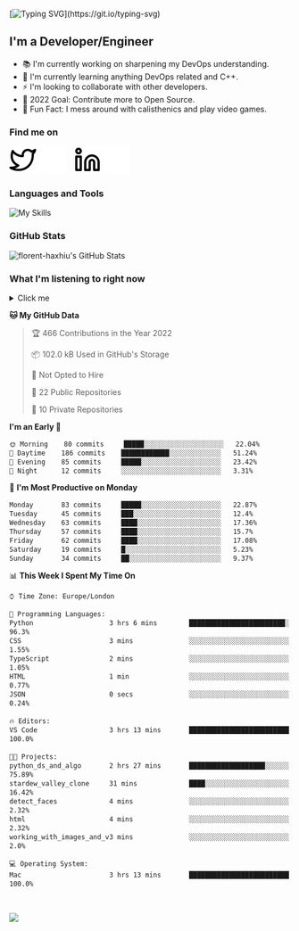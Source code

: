 [![Typing SVG](https://readme-typing-svg.herokuapp.com/?font=Edu+TAS+Beginner&size=32&color=white&lines=Welcome+to+my+Profile;)](https://git.io/typing-svg)

## I'm a Developer/Engineer

- 📚 I'm currently working on sharpening my DevOps understanding.
- 🏫 I'm currently learning anything DevOps related and C++.
- ⚡ I'm looking to collaborate with other developers.
- 🎯 2022 Goal: Contribute more to Open Source.
- 🎉 Fun Fact: I mess around with calisthenics and play video games.

### Find me on
[![website](./img/twitter-light.svg)](https://twitter.com/florenthaxhiu#gh-light-mode-only)
[![website](./img/twitter-dark.svg)](https://twitter.com/florenthaxhiu#gh-dark-mode-only)
&nbsp;&nbsp;
[![website](./img/linkedin-light.svg)](https://linkedin.com/in/florenthaxhiu#gh-light-mode-only)
[![website](./img/linkedin-dark.svg)](https://linkedin.com/in/florenthaxhiu#gh-dark-mode-only)

### Languages and Tools

![My Skills](https://skillicons.dev/icons?i=html,css,js,react,nodejs,python,django,postgres,sass,bootstrap,vscode,aws,bash,docker,kubernetes,figma,github,jenkins,linux,nginx,git)

### GitHub Stats

![florent-haxhiu's GitHub Stats](https://github-readme-stats.vercel.app/api?username=florent-haxhiu&show_icons=true&theme=dark)

<!-- ### Most used languages

<details>
    <summary>Click me</summary>



</details> -->

<!-- <br/> -->

### What I'm listening to right now

<details>
    <summary>Click me</summary>

[![spotify-github-profile](https://spotify-github-profile.vercel.app/api/view?uid=ndyngu2b76zsxvzypy6255y3y&cover_image=true&theme=natemoo-re&bar_color_cover=true&bar_color=57b654)](https://spotify-github-profile.vercel.app/api/view?uid=ndyngu2b76zsxvzypy6255y3y&redirect=true)

</details>

<!--START_SECTION:waka-->
**🐱 My GitHub Data** 

> 🏆 466 Contributions in the Year 2022
 > 
> 📦 102.0 kB Used in GitHub's Storage 
 > 
> 🚫 Not Opted to Hire
 > 
> 📜 22 Public Repositories 
 > 
> 🔑 10 Private Repositories  
 > 
**I'm an Early 🐤** 

```text
🌞 Morning    80 commits     █████░░░░░░░░░░░░░░░░░░░░   22.04% 
🌆 Daytime    186 commits    ████████████░░░░░░░░░░░░░   51.24% 
🌃 Evening    85 commits     █████░░░░░░░░░░░░░░░░░░░░   23.42% 
🌙 Night      12 commits     ░░░░░░░░░░░░░░░░░░░░░░░░░   3.31%

```
📅 **I'm Most Productive on Monday** 

```text
Monday       83 commits     █████░░░░░░░░░░░░░░░░░░░░   22.87% 
Tuesday      45 commits     ███░░░░░░░░░░░░░░░░░░░░░░   12.4% 
Wednesday    63 commits     ████░░░░░░░░░░░░░░░░░░░░░   17.36% 
Thursday     57 commits     ████░░░░░░░░░░░░░░░░░░░░░   15.7% 
Friday       62 commits     ████░░░░░░░░░░░░░░░░░░░░░   17.08% 
Saturday     19 commits     █░░░░░░░░░░░░░░░░░░░░░░░░   5.23% 
Sunday       34 commits     ██░░░░░░░░░░░░░░░░░░░░░░░   9.37%

```


📊 **This Week I Spent My Time On** 

```text
⌚︎ Time Zone: Europe/London

💬 Programming Languages: 
Python                   3 hrs 6 mins        ████████████████████████░   96.3% 
CSS                      3 mins              ░░░░░░░░░░░░░░░░░░░░░░░░░   1.55% 
TypeScript               2 mins              ░░░░░░░░░░░░░░░░░░░░░░░░░   1.05% 
HTML                     1 min               ░░░░░░░░░░░░░░░░░░░░░░░░░   0.77% 
JSON                     0 secs              ░░░░░░░░░░░░░░░░░░░░░░░░░   0.24%

🔥 Editors: 
VS Code                  3 hrs 13 mins       █████████████████████████   100.0%

🐱‍💻 Projects: 
python_ds_and_algo       2 hrs 27 mins       ███████████████████░░░░░░   75.89% 
stardew_valley_clone     31 mins             ████░░░░░░░░░░░░░░░░░░░░░   16.42% 
detect_faces             4 mins              ░░░░░░░░░░░░░░░░░░░░░░░░░   2.32% 
html                     4 mins              ░░░░░░░░░░░░░░░░░░░░░░░░░   2.32% 
working_with_images_and_v3 mins              ░░░░░░░░░░░░░░░░░░░░░░░░░   2.0%

💻 Operating System: 
Mac                      3 hrs 13 mins       █████████████████████████   100.0%

```


<!--END_SECTION:waka-->

<br/>

![](https://visitor-badge.glitch.me/badge?page_id=florent-haxhiu.visitor-badge)

<!-- ### Metrics

![Metrics](https://metrics.lecoq.io/florent-haxhiu?template=classic&base.header=0&gists=1&lines=1) -->

<!-- 
- Hi, I’m @florent-haxhiu
- I’m currently working as Consultant at Sparta Global.
- How to reach me: 
    - Florent Haxhiu - [LinkedIn](https://www.linkedin.com/in/florenthaxhiu/)
    - Florent#7873 - Discord
    - Florent Haxhiu - [Twitter](https://twitter.com/florenthaxhiu) -->

<!---
florent-haxhiu/florent-haxhiu is a ✨ special ✨ repository because its `README.md` (this file) appears on your GitHub profile.
You can click the Preview link to take a look at your changes.
--->
